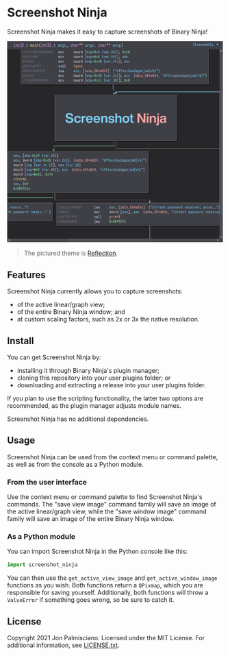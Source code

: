 # Screenshot Ninja

Screenshot Ninja makes it easy to capture screenshots of Binary Ninja!

![Banner](banner.png)

> The pictured theme is [Reflection](https://github.com/jonpalmisc/bn-reflection-theme).

## Features

Screenshot Ninja currently allows you to capture screenshots:

- of the active linear/graph view;
- of the entire Binary Ninja window; and
- at custom scaling factors, such as 2x or 3x the native resolution.

## Install

You can get Screenshot Ninja by:

- installing it through Binary Ninja's plugin manager;
- cloning this repository into your user plugins folder; or
- downloading and extracting a release into your user plugins folder.

If you plan to use the scripting functionality, the latter two options are
recommended, as the plugin manager adjusts module names.

Screenshot Ninja has no additional dependencies.

## Usage

Screenshot Ninja can be used from the context menu or command palette, as well
as from the console as a Python module.

### From the user interface

Use the context menu or command palette to find Screenshot Ninja's commands. The
"save view image" command family will save an image of the active linear/graph
view, while the "save window image" command family will save an image of the
entire Binary Ninja window.

### As a Python module

You can import Screenshot Ninja in the Python console like this:

``` python
import screenshot_ninja
```

You can then use the `get_active_view_image` and `get_active_window_image`
functions as you wish. Both functions return a `QPixmap`, which you are
responsible for saving yourself. Additionally, both functions will throw a
`ValueError` if something goes wrong, so be sure to catch it.

## License

Copyright 2021 Jon Palmisciano. Licensed under the MIT License. For additional
information, see [LICENSE.txt](LICENSE.txt).
